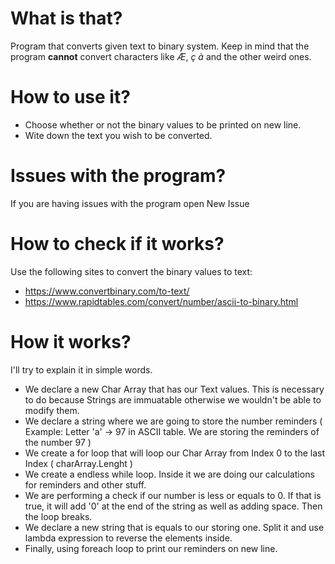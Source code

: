 # What is that?
Program that converts given text to binary system. Keep in mind that the program __cannot__ convert characters like *Æ*, *ç* *à* and the other weird ones.
# How to use it?
 * Choose whether or not the binary values to be printed on new line.
 * Wite down the text you wish to be converted.
# Issues with the program?
If you are having issues with the program open New Issue
# How to check if it works?
Use the following sites to convert the binary values to text:
 * https://www.convertbinary.com/to-text/
 * https://www.rapidtables.com/convert/number/ascii-to-binary.html
# How it works?
I'll try to explain it in simple words.
 * We declare a new Char Array that has our Text values. This is necessary to do because Strings are immuatable otherwise we wouldn't be able to modify them.
 * We declare a string where we are going to store the number reminders ( Example: Letter 'a' -> 97 in ASCII table. We are storing the reminders of the number 97 )
 * We create a for loop that will loop our Char Array from Index 0 to the last Index ( charArray.Lenght )
 * We create a endless while loop. Inside it we are doing our calculations for reminders and other stuff.
 * We are performing a check if our number is less or equals to 0. If that is true, it will add '0' at the end of the string as well as adding space. Then the loop breaks. 
 * We declare a new string that is equals to our storing one. Split it and use lambda expression to reverse the elements inside.
 * Finally, using foreach loop to print our reminders on new line.
